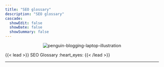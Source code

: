 ```yaml
---
title: "SEO glossary"
description: "SEO glossary"
cascade:
  showEdit: false
  showDate: false
  showSummary: false
---
```


<center>

![penguin-blogging-laptop-illustration](/img/penguin-blogging.jpg)

</center>

{{\< lead >}}
SEO Glossary :heart\_eyes:
{{\< /lead >}}


***

